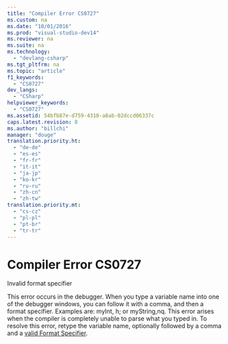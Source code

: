 ```yaml
---
title: "Compiler Error CS0727"
ms.custom: na
ms.date: "10/01/2016"
ms.prod: "visual-studio-dev14"
ms.reviewer: na
ms.suite: na
ms.technology: 
  - "devlang-csharp"
ms.tgt_pltfrm: na
ms.topic: "article"
f1_keywords: 
  - "CS0727"
dev_langs: 
  - "CSharp"
helpviewer_keywords: 
  - "CS0727"
ms.assetid: 54bfb87e-d759-4310-a8ab-02dccd06337c
caps.latest.revision: 8
ms.author: "billchi"
manager: "douge"
translation.priority.ht: 
  - "de-de"
  - "es-es"
  - "fr-fr"
  - "it-it"
  - "ja-jp"
  - "ko-kr"
  - "ru-ru"
  - "zh-cn"
  - "zh-tw"
translation.priority.mt: 
  - "cs-cz"
  - "pl-pl"
  - "pt-br"
  - "tr-tr"
---
```

# Compiler Error CS0727
Invalid format specifier  
  
 This error occurs in the debugger. When you type a variable name into one of the debugger windows, you can follow it with a comma, and then a format specifier. Examples are: myInt, h; or myString,nq. This error arises when the compiler is completely unable to parse what you typed in. To resolve this error, retype the variable name, optionally followed by a comma and a [valid Format Specifier](../debugger/format-specifiers-in-csharp.md).